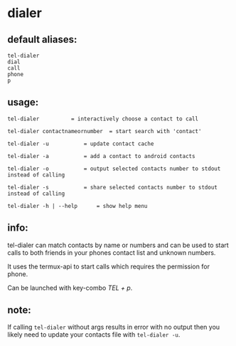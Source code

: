# dialer

## default aliases:
```
tel-dialer
dial
call
phone
p
```
## usage:
```
tel-dialer			= interactively choose a contact to call

tel-dialer contactnameornumber	= start search with 'contact'

tel-dialer -u	 		= update contact cache

tel-dialer -a	 		= add a contact to android contacts

tel-dialer -o	 		= output selected contacts number to stdout instead of calling

tel-dialer -s	 		= share selected contacts number to stdout instead of calling

tel-dialer -h | --help 		= show help menu
```
## info:

tel-dialer can match contacts by name or numbers and can be used to start calls to both friends in your phones contact list and unknown numbers.

It uses the termux-api to start calls which requires the permission for phone. 

Can be launched with key-combo _TEL + p_.

## note:

If calling `tel-dialer` without args results in error with no output then you likely need to update your contacts file with `tel-dialer -u`.
